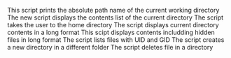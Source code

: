 This script prints the absolute path name of the current working directory
The new script displays the contents list of the current directory
The script takes the user to the home directory
The script displays current directory contents in a long format
This scipt displays contents includding hidden files in long format
The script lists files with UID and GID
The script creates a new directory in a different folder
The script deletes file in a directory
